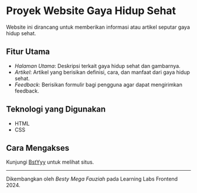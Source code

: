 # Proyek Website Gaya Hidup Sehat
Website ini dirancang untuk memberikan informasi atau artikel seputar gaya hidup sehat.

## Fitur Utama
- *Halaman Utama*: Deskripsi terkait gaya hidup sehat dan gambarnya.
- *Artikel*: Artikel yang berisikan definisi, cara, dan manfaat dari gaya hidup sehat.
- *Feedback*: Berisikan formulir bagi pengguna agar dapat mengirimkan feedback.

## Teknologi yang Digunakan
- HTML 
- CSS

## Cara Mengakses
Kunjungi [BstYyy](https://bestymega.github.io/L0124007_BestyMegaFauziah_LearningLabs/) untuk melihat situs.

---

Dikembangkan oleh *Besty Mega Fauziah* pada Learning Labs Frontend 2024.
